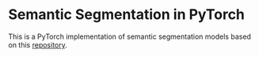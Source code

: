 # Semantic Segmentation in PyTorch

This is a PyTorch implementation of semantic segmentation models based on this [repository](https://github.com/CSAILVision/semantic-segmentation-pytorch).


